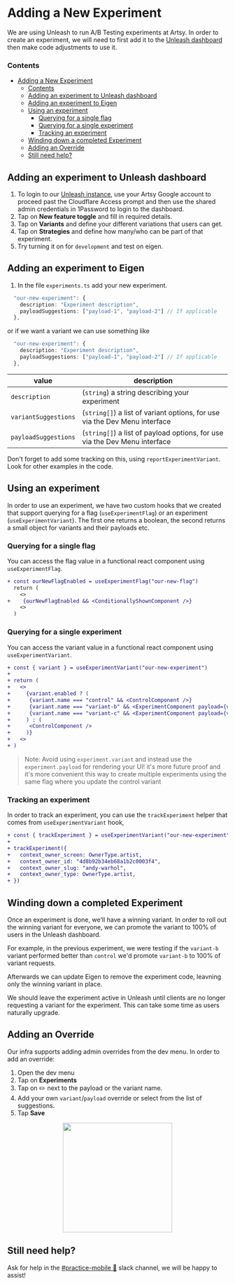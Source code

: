 # Adding a New Experiment

We are using Unleash to run A/B Testing experiments at Artsy. In order to create an experiment, we will need to first add it to the [Unleash dashboard](https://unleash.artsy.net/projects/default) then make code adjustments to use it.

### Contents

- [Adding a New Experiment](#adding-a-new-experiment)
  - [Contents](#contents)
  - [Adding an experiment to Unleash dashboard](#adding-an-experiment-to-unleash-dashboard)
  - [Adding an experiment to Eigen](#adding-an-experiment-to-eigen)
  - [Using an experiment](#using-an-experiment)
    - [Querying for a single flag](#querying-for-a-single-flag)
    - [Querying for a single experiment](#querying-for-a-single-experiment)
    - [Tracking an experiment](#tracking-an-experiment)
  - [Winding down a completed Experiment](#winding-down-a-completed-experiment)
  - [Adding an Override](#adding-an-override)
  - [Still need help?](#still-need-help)

## Adding an experiment to Unleash dashboard

1. To login to our [Unleash instance](https://unleash.artsy.net/projects/default), use your Artsy Google account to proceed past the Cloudflare Access prompt and then use the shared admin credentials in 1Password to login to the dashboard.
2. Tap on **New feature toggle** and fill in required details.
3. Tap on **Variants** and define your different variations that users can get.
4. Tap on **Strategies** and define how many/who can be part of that experiment.
5. Try turning it on for `development` and test on eigen.

## Adding an experiment to Eigen

1. In the file `experiments.ts` add your new experiment.

```ts
  "our-new-experiment": {
    description: "Experiment description",
    payloadSuggestions: ["payload-1", "payload-2"] // If applicable
  },
```

or if we want a variant we can use something like

```ts
  "our-new-experiment": {
    description: "Experiment description",
    payloadSuggestions: ["payload-1", "payload-2"] // If applicable
  },
```

| value                | description                                                                |
| -------------------- | -------------------------------------------------------------------------- |
| `description`        | (`string`) a string describing your experiment                             |
| `variantSuggestions` | (`string[]`) a list of variant options, for use via the Dev Menu interface |
| `payloadSuggestions` | (`string[]`) a list of payload options, for use via the Dev Menu interface |

Don't forget to add some tracking on this, using `reportExperimentVariant`. Look for other examples in the code.

## Using an experiment

In order to use an experiment, we have two custom hooks that we created that support querying for a flag (`useExperimentFlag`) or an experiment (`useExperimentVariant`). The first one returns a boolean, the second returns a small object for variants and their payloads etc.

### Querying for a single flag

You can access the flag value in a functional react component using `useExperimentFlag`.

```diff
+ const ourNewFlagEnabled = useExperimentFlag("our-new-flag")
  return (
    <>
+    {ourNewFlagEnabled && <ConditionallyShownComponent />}
    <>
  )
```

### Querying for a single experiment

You can access the variant value in a functional react component using `useExperimentVariant`.

```diff
+ const { variant } = useExperimentVariant("our-new-experiment")
+
+ return (
+   <>
+     {variant.enabled ? (
+      {variant.name === "control" && <ControlComponent />}
+      {variant.name === "variant-b" && <ExperimentComponent payload={variant.payload} />}
+      {variant.name === "variant-c" && <ExperimentComponent payload={variant.payload} />}
+     ) : (
+      <ControlComponent />
+     )}
+   <>
+ )
```

> Note: Avoid using `experiment.variant` and instead use the `experiment.payload` for rendering your UI! it's more future proof and it's more convenient this way to create multiple experiments using the same flag where you update the control variant

### Tracking an experiment

In order to track an experiment, you can use the `trackExperiment` helper that comes from `useExperimentVariant` hook,

```diff
+ const { trackExperiment } = useExperimentVariant("our-new-experiment")
+
+ trackExperiment({
+   context_owner_screen: OwnerType.artist,
+   context_owner_id: "4d8b92b34eb68a1b2c0003f4",
+   context_owner_slug: "andy-warhol",
+   context_owner_type: OwnerType.artist,
+ })
```

## Winding down a completed Experiment

Once an experiment is done, we'll have a winning variant. In order to roll out the winning variant for everyone, we can promote the variant to 100% of users in the Unleash dashboard.

For example, in the previous experiment, we were testing if the `variant-b` variant performed better than `control` we'd promote `variant-b` to 100% of variant requests.

Afterwards we can update Eigen to remove the experiment code, leavning only the winning variant in place.

We should leave the experiment active in Unleash until clients are no longer requesting a variant for the experiment. This can take some time as users naturally upgrade.

## Adding an Override

Our infra supports adding admin overrides from the dev menu. In order to add an override:

1. Open the dev menu
2. Tap on **Experiments**
3. Tap on ✏️ next to the payload or the variant name.
4. Add your own `variant`/`payload` override or select from the list of suggestions.
5. Tap **Save**

<center>
  <img src="./screenshots/adding_an_admin_override.gif" width="250"/>
</center>

## Still need help?

Ask for help in the [#practice-mobile 🔐](https://artsy.slack.com/archives/C02BAQ5K7) slack channel, we will be happy to assist!
